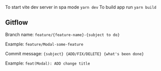 To start vite dev server in spa mode `yarn dev`
To build app run `yarn build`

## Gitflow

Branch name: `feature/{feature-name}-{subject to do}`

Example: `feature/Modal-some-feature`

Commit message: `{subject} {ADD/FIX/DELETE} {what's been done} `

Example: `feat(Modal): ADD change title`
